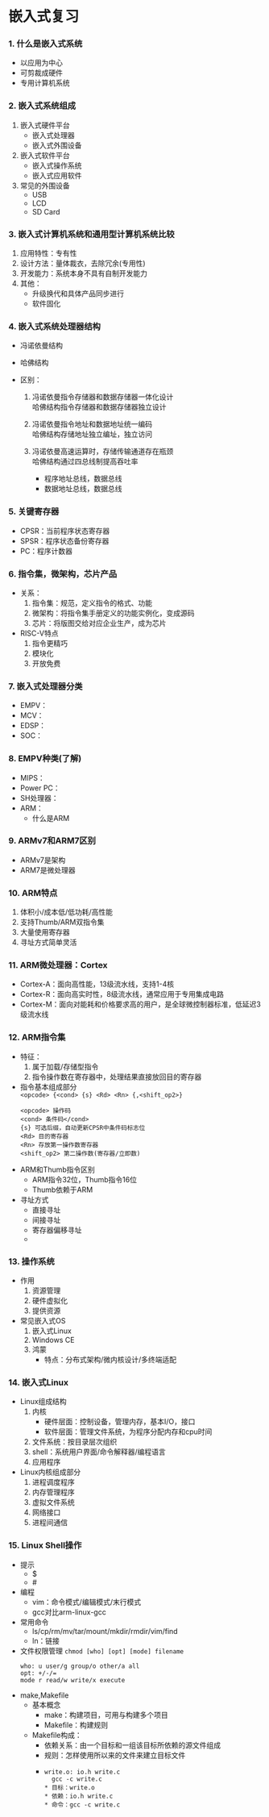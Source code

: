 # 嵌入式复习

### 1. 什么是嵌入式系统

* 以应用为中心
* 可剪裁成硬件
* 专用计算机系统

### 2. 嵌入式系统组成

1. 嵌入式硬件平台
   * 嵌入式处理器
   * 嵌入式外围设备
2. 嵌入式软件平台
   * 嵌入式操作系统
   * 嵌入式应用软件
3. 常见的外围设备
   * USB
   * LCD
   * SD Card

### 3. 嵌入式计算机系统和通用型计算机系统比较

1. 应用特性：专有性
2. 设计方法：量体裁衣，去除冗余(专用性)
3. 开发能力：系统本身不具有自制开发能力
4. 其他：
   * 升级换代和具体产品同步进行
   * 软件固化

### 4. 嵌入式系统处理器结构

* 冯诺依曼结构
* 哈佛结构
* 区别：

  1. 冯诺依曼指令存储器和数据存储器一体化设计<br>
     哈佛结构指令存储器和数据存储器独立设计
  2. 冯诺依曼指令地址和数据地址统一编码<br>
     哈佛结构存储地址独立编址，独立访问
  3. 冯诺依曼高速运算时，存储传输通道存在瓶颈<br>
     哈佛结构通过四总线制提高吞吐率

     * 程序地址总线，数据总线
     * 数据地址总线，数据总线

### 5. 关键寄存器

* CPSR：当前程序状态寄存器
* SPSR：程序状态备份寄存器
* PC：程序计数器

### 6. 指令集，微架构，芯片产品

* 关系：
  1. 指令集：规范，定义指令的格式、功能
  2. 微架构：将指令集手册定义的功能实例化，变成源码
  3. 芯片：将版图交给对应企业生产，成为芯片
* RISC-V特点
  1. 指令更精巧
  2. 模块化
  3. 开放免费

### 7. 嵌入式处理器分类

* EMPV：
* MCV：
* EDSP：
* SOC：

### 8. EMPV种类(了解)

* MIPS：
* Power PC：
* SH处理器：
* ARM：
  * 什么是ARM

### 9. ARMv7和ARM7区别

* ARMv7是架构
* ARM7是微处理器

### 10. ARM特点

1. 体积小/成本低/低功耗/高性能
2. 支持Thumb/ARM双指令集
3. 大量使用寄存器
4. 寻址方式简单灵活

### 11. ARM微处理器：Cortex

* Cortex-A：面向高性能，13级流水线，支持1-4核
* Cortex-R：面向高实时性，8级流水线，通常应用于专用集成电路
* Cortex-M：面向对能耗和价格要求高的用户，是全球微控制器标准，低延迟3级流水线

### 12. ARM指令集

* 特征：
  1. 属于加载/存储型指令
  2. 指令操作数在寄存器中，处理结果直接放回目的寄存器
* 指令基本组成部分<br>
  `<opcode> {<cond> {s} <Rd> <Rn> {,<shift_op2>}`
  ```
  <opcode> 操作码
  <cond> 条件码</cond>
  {s} 可选后缀，自动更新CPSR中条件码标志位
  <Rd> 目的寄存器
  <Rn> 存放第一操作数寄存器
  <shift_op2> 第二操作数(寄存器/立即数)
  ```
* ARM和Thumb指令区别
  * ARM指令32位，Thumb指令16位
  * Thumb依赖于ARM
* 寻址方式
  * 直接寻址
  * 间接寻址
  * 寄存器偏移寻址
  *

### 13. 操作系统

* 作用
  1. 资源管理
  2. 硬件虚拟化
  3. 提供资源
* 常见嵌入式OS
  1. 嵌入式Linux
  2. Windows CE
  3. 鸿蒙
     * 特点：分布式架构/微内核设计/多终端适配

### 14. 嵌入式Linux

* Linux组成结构
  1. 内核
     * 硬件层面：控制设备，管理内存，基本I/O，接口
     * 软件层面：管理文件系统，为程序分配内存和cpu时间
  2. 文件系统：按目录层次组织
  3. shell：系统用户界面/命令解释器/编程语言
  4. 应用程序
* Linux内核组成部分
  1. 进程调度程序
  2. 内存管理程序
  3. 虚拟文件系统
  4. 网络接口
  5. 进程间通信

### 15. Linux Shell操作

* 提示
  * $
  * \#
* 编程
  * vim：命令模式/编辑模式/末行模式
  * gcc对比arm-linux-gcc
* 常用命令
  * ls/cp/rm/mv/tar/mount/mkdir/rmdir/vim/find
  * ln：链接
* 文件权限管理
  `chmod [who] [opt] [mode] filename`
  ```
  who: u user/g group/o other/a all
  opt: +/-/=
  mode r read/w write/x execute
  ```
* make,Makefile
  * 基本概念
    * make：构建项目，可用与构建多个项目
    * Makefile：构建规则
  * Makefile构成：
    * 依赖关系：由一个目标和一组该目标所依赖的源文件组成
    * 规则：怎样使用所以来的文件来建立目标文件
    * ```
      write.o: io.h write.c
        gcc -c write.c
      * 目标：write.o
      * 依赖：io.h write.c
      * 命令：gcc -c write.c
      ```
